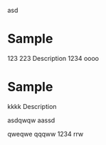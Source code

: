 asd
# Sample


123
223
Description
1234
oooo
# Sample
kkkk
Description

asdqwqw
aassd

qweqwe
qqqww
1234
rrw
